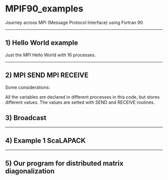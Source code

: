# MPIF90_examples
Journey across MPI (Message Protocol Interface) using Fortran 90

---
## 1) Hello World example
Just the MPI Hello World with 16 processes.

---
## 2) MPI SEND MPI RECEIVE 
Some considerations: 

All the variables are declared in different processes in this code, but stores different values.
The values are setted with SEND and RECEIVE routines. 

## 3) Broadcast 

---
## 4) Example 1 ScaLAPACK 

---
## 5) Our program for distributed matrix diagonalization 
